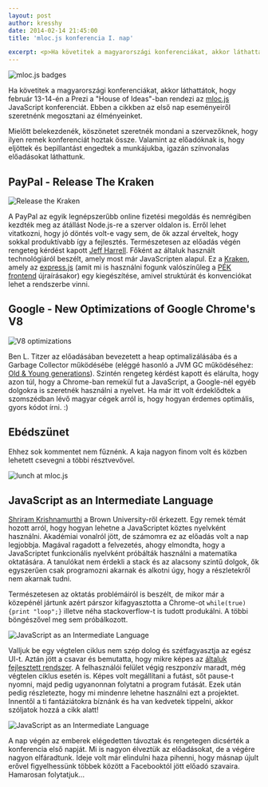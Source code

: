 ```yaml
---
layout: post
author: kresshy
date: 2014-02-14 21:45:00
title: 'mloc.js konferencia I. nap'

excerpt: <p>Ha követitek a magyarországi konferenciákat, akkor láthattátok, hogy február 13-14-én a Prezi a "House of Ideas"-ban rendezi az <a href="http://mloc-js.com/2014/">mloc.js</a> JavaScript konferenciát. Ebben a cikkben az első nap eseményeiről szeretnénk megosztani az élményeinket.</p>
---
```


![mloc.js badges](https://dl.dropboxusercontent.com/u/31443466/2014-02-13%2013.10.06.jpg)

Ha követitek a magyarországi konferenciákat, akkor láthattátok, hogy február 13-14-én a Prezi a "House of Ideas"-ban rendezi az [mloc.js](http://mloc-js.com/2014/) JavaScript konferenciát. Ebben a cikkben az első nap eseményeiről szeretnénk megosztani az élményeinket.

Mielőtt belekezdenék, köszönetet szeretnék mondani a szervezőknek, hogy ilyen remek konferenciát hoztak össze. Valamint az előadóknak is, hogy eljöttek és bepillantást engedtek a munkájukba, igazán színvonalas előadásokat láthattunk.

## PayPal - Release The Kraken

![Release the Kraken](https://dl.dropboxusercontent.com/u/31443466/2014-02-13%2010.31.11.jpg)

A PayPal az egyik legnépszerűbb online fizetési megoldás és nemrégiben kezdték meg az átállást Node.js-re a szerver oldalon is. Erről lehet vitatkozni, hogy jó döntés volt-e vagy sem, de ők azzal érveltek, hogy sokkal produktívabb így a fejlesztés. Természetesen az előadás végén rengeteg kérdést kapott [Jeff Harrell](https://twitter.com/juxtajeff). Főként az általuk használt technológiáról beszélt, amely most már JavaScripten alapul. Ez a [Kraken](https://github.com/paypal/kraken-js), amely az [express.js](http://expressjs.com/) (amit mi is használni fogunk valószínűleg a [PÉK frontend]() újraírásakor) egy kiegészítése, amivel struktúrát és konvenciókat lehet a rendszerbe vinni.

## Google - New Optimizations of Google Chrome's V8

![V8 optimizations](https://dl.dropboxusercontent.com/u/31443466/2014-02-13%2011.53.22.jpg)

Ben L. Titzer az előadásában bevezetett a heap optimalizálásába és a Garbage Collector működésébe (eléggé hasonló a JVM GC működéséhez: [Old & Young generations](http://www.cubrid.org/blog/dev-platform/understanding-java-garbage-collection/)). Szintén rengeteg kérdést kapott és elárulta, hogy azon túl, hogy a Chrome-ban remekül fut a JavaScript, a Google-nél egyéb dolgokra is szeretnék használni a nyelvet. Ha már itt volt érdeklődtek a szomszédban lévő magyar cégek arról is, hogy hogyan érdemes optimális, gyors kódot írni. :)

## Ebédszünet

Ehhez sok kommentet nem fűznénk. A kaja nagyon finom volt és közben lehetett csevegni a többi résztvevővel.

![lunch at mloc.js](https://dl.dropboxusercontent.com/u/31443466/2014-02-13%2013.51.37.jpg)

## JavaScript as an Intermediate Language

[Shriram Krishnamurthi](https://twitter.com/ShriramKMurthi) a Brown University-ről érkezett. Egy remek témát hozott arról, hogy hogyan lehetne a JavaScriptet köztes nyelvként használni. Akadémiai vonalról jött, de számomra ez az előadás volt a nap legjobbja. Magával ragadott a felvezetés, ahogy elmondta, hogy a JavaScriptet funkcionális nyelvként próbálták használni a matematika oktatására. A tanulókat nem érdekli a stack és az alacsony szintű dolgok, ők egyszerűen csak programozni akarnak és alkotni úgy, hogy a részletekről nem akarnak tudni.

Természetesen az oktatás problémáiról is beszélt, de mikor már a közepénél jártunk azért párszor kifagyasztotta a Chrome-ot `while(true){print "loop";}` illetve néha stackoverflow-t is tudott produkálni. A többi böngészővel meg sem próbálkozott.

![JavaScript as an Intermediate Language](https://dl.dropboxusercontent.com/u/31443466/2014-02-13%2015.14.51.jpg)

Valljuk be egy végtelen ciklus nem szép dolog és szétfagyasztja az egész UI-t. Aztán jött a csavar és bemutatta, hogy mikre képes az [általuk fejlesztett rendszer](http://www.pyret.org/). A felhasználói felület végig reszponzív maradt, még végtelen ciklus esetén is. Képes volt megállítani a futást, sőt pause-t nyomni, majd pedig ugyanonnan folytatni a program futását. Ezek után pedig részletezte, hogy mi mindenre lehetne használni ezt a projektet. Innentől a ti fantáziátokra bíznánk és ha van kedvetek tippelni, akkor szóljatok hozzá a cikk alatt!

![JavaScript as an Intermediate Language](https://dl.dropboxusercontent.com/u/31443466/2014-02-13%2015.16.04.jpg)

A nap végén az emberek elégedetten távoztak és rengetegen dicsérték a konferencia első napját. Mi is nagyon élveztük az előadásokat, de a végére nagyon elfáradtunk. Ideje volt már elindulni haza pihenni, hogy másnap újult erővel figyelhessünk többek között a Facebooktól jött előadó szavaira. Hamarosan folytatjuk...
